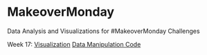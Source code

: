 # MakeoverMonday
Data Analysis and Visualizations for #MakeoverMonday Challenges

Week 17: 
[Visualization](https://public.tableau.com/app/profile/kayla.moore/viz/MakeoverMondayRegionalPriceParityperState/PriceParityoverTime)
[Data Manipulation Code](https://github.com/kaykaym01/MakeoverMonday/blob/main/Week17_RegionalPriceParity/Transform%20Regional%20Price%20Parity%20Data.ipynb)
